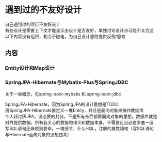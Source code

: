 # 遇到过的不友好设计
自己遇到过的项目不友好设计  
有些设计是需要上下文才能显示出设计是否友好，单独讨论设计点可能不太合适  
以下内容没有组织，相当于随笔，为自己设计思路提供反例/思考  


## 内容
### Entity设计和Map设计  









### SpringJPA-Hibernate与Mybatis-Plus与SpringJDBC
关于一些概念，见spring-boot-mybatis 和 spring-boot-jdbc

SpringJPA-Hibernate，因为SpringJPA的设计思想是TODO  
用SpringJPA-Hibernate要定义一堆Entity，并且是面向对象来操作数据库  
个人超讨厌JPA，没必要的封装，不是所有东西都要面向对象的思想，数据库就是对外提供数据，所有我关心的数据的语义和数据本身，不需要且没必要多套一层  
写SQL语句还麻烦到要命，一堆细节，什么HQL，注解的属性填啥（写SQL语句与Hibernate面向对象的思想违背）  
    
    











